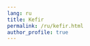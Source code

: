 ```yaml
---
lang: ru
title: Kefir
permalink: /ru/kefir.html
author_profile: true
---
```


<script>
location.href = '/uk/kefir';
</script>